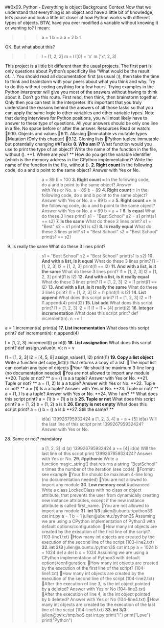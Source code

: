##0x09. Python - Everything is object
Background Context
Now that we understand that everything is an object and have a little bit of knowledge, let’s pause and look a little bit closer at how Python works with different types of objects.
BTW, have you ever modified a variable without knowing it or wanting to? I mean:
>>> a = 1
>>> b = a
>>> a = 2
>>> b
1
>>> 
OK. But what about this?
>>> l = [1, 2, 3]
>>> m = l
>>> l[0] = 'x'
>>> m
['x', 2, 3]
>>> 


This project is a little bit different than the usual projects. The first part is only questions about Python’s specificity like “What would be the result of…”. You should read all documentation first (as usual :)), then take the time to think and brainstorm with your peers about what you think and why. Try to do this without coding anything for a few hours.
Trying examples in the Python interpreter will give you most of the answers without having to think about it. Don’t go this route. First read, then think, then brainstorm together. Only then you can test in the interpreter.
It’s important that you truly understand the reasons behind the answers of all those tasks so that you can apply the same logic to other variables and other variable types.
Note that during interviews for Python positions, you will most likely have to answer to these type of questions.
All your answers should be only one line in a file. No space before or after the answer.
Resources
Read or watch:
9.10. Objects and values
9.11. Aliasing
Immutable vs mutable types
Mutation (Only this chapter)
9.12. Cloning lists
Python tuples: immutable but potentially changing
##Tasks
**0. Who am I?**
What function would you use to print the type of an object?
Write the name of the function in the file, without ().
**1. Where are you? **
How do you get the variable identifier (which is the memory address in the CPython implementation)?
Write the name of the function in the file, without ().
**2. Right count**
In the following code, do a and b point to the same object? Answer with Yes or No.
>>> a = 89
>>> b = 100
**3. Right count =**
In the following code, do a and b point to the same object? Answer with Yes or No.
>>> a = 89
>>> b = 89
**4. Right count =**
In the following code, do a and b point to the same object? Answer with Yes or No.
>>> a = 89
>>> b = a
**5. Right count =+**
In the following code, do a and b point to the same object? Answer with Yes or No.
>>> a = 89
>>> b = a + 1
**6. Is equal**
What do these 3 lines print?
>>> s1 = "Best School"
>>> s2 = s1
>>> print(s1 == s2)
**7. Is the same**
What do these 3 lines print?
>>> s1 = "Best"
>>> s2 = s1
>>> print(s1 is s2)
**8. Is really equal**
What do these 3 lines print?
>>> s1 = "Best School"
>>> s2 = "Best School"
>>> print(s1 == s2)
9. Is really the same
What do these 3 lines print?
>>> s1 = "Best School"
>>> s2 = "Best School"
>>> print(s1 is s2)
**10. And with a list, is it equal**
What do these 3 lines print?
>>> l1 = [1, 2, 3]
>>> l2 = [1, 2, 3] 
>>> print(l1 == l2)
**11. And with a list, is it the same**
What do these 3 lines print?
>>> l1 = [1, 2, 3]
>>> l2 = [1, 2, 3] 
>>> print(l1 is l2)
**12. And with a list, is it really equal**
What do these 3 lines print?
>>> l1 = [1, 2, 3]
>>> l2 = l1
>>> print(l1 == l2)
**13. And with a list, is it really the same**
What do these 3 lines print?
>>> l1 = [1, 2, 3]
>>> l2 = l1
>>> print(l1 is l2)
**14. List append**
What does this script print?
l1 = [1, 2, 3]
l2 = l1
l1.append(4)
print(l2)
**15. List add**
What does this script print?
l1 = [1, 2, 3]
l2 = l1
l1 = l1 + [4]
print(l2)
**16. Integer incrementation**
What does this script print?
def increment(n):
    n += 1

a = 1
increment(a)
print(a)
**17. List incrementation**
What does this script print?
def increment(n):
    n.append(4)

l = [1, 2, 3]
increment(l)
print(l)
**18. List assignation**
What does this script print?
def assign_value(n, v):
    n = v

l1 = [1, 2, 3]
l2 = [4, 5, 6]
assign_value(l1, l2)
print(l1)
**19. Copy a list object**
Write a function def copy_list(l): that returns a copy of a list.
The input list can contain any type of objects
Your file should be maximum 3-line long (no documentation needed)
You are not allowed to import any module
**20. Tuple or not? **
a = ()
Is a a tuple? Answer with Yes or No.
**21. Tuple or not? **
a = (1, 2)
Is a a tuple? Answer with Yes or No.
**22. Tuple or not? **
a = (1)
Is a a tuple? Answer with Yes or No.
**23. Tuple or not? **
a = (1, )
Is a a tuple? Answer with Yes or No.
**24. Who I am? **
What does this script print?
a = (1)
b = (1)
a is b
**25. Tuple or not**
What does this script print?
a = (1, 2)
b = (1, 2)
a is b
**26. Empty is not empty**
What does this script print?
a = ()
b = ()
a is b
**27. Still the same? **
>>> id(a)
139926795932424
>>> a
[1, 2, 3, 4]
>>> a = a + [5]
>>> id(a)
Will the last line of this script print 139926795932424? Answer with Yes or No.

28. Same or not?
mandatory
>>> a
[1, 2, 3]
>>> id (a)
139926795932424
>>> a += [4]
>>> id(a)
Will the last line of this script print 139926795932424? Answer with Yes or No.
**29. #pythonic**
Write a function magic_string() that returns a string “BestSchool” n times the number of the iteration (see code):
Format: see example
Your file should be maximum 4-line long (no documentation needed)
You are not allowed to import any module
**30. Low memory cost**
#advanced
Write a class LockedClass with no class or object attribute, that prevents the user from dynamically creating new instance attributes, except if the new instance attribute is called first_name.
You are not allowed to import any module
**31. int 1/3**
julien@ubuntu:/python3$ cat int.py 
a = 1
b = 1
julien@ubuntu:/python3$ 
Assuming we are using a CPython implementation of Python3 with default options/configuration:
How many int objects are created by the execution of the first line of the script? (103-line1.txt)
How many int objects are created by the execution of the second line of the script (103-line2.txt)
**32. int 2/3**
julien@ubuntu:/python3$ cat int.py 
a = 1024
b = 1024
del a
del b
c = 1024
Assuming we are using a CPython implementation of Python3 with default options/configuration:
How many int objects are created by the execution of the first line of the script? (104-line1.txt)
How many int objects are created by the execution of the second line of the script (104-line2.txt)
After the execution of line 3, is the int object pointed by a deleted? Answer with Yes or No (104-line3.txt)
After the execution of line 4, is the int object pointed by b deleted? Answer with Yes or No (104-line4.txt)
How many int objects are created by the execution of the last line of the script (104-line5.txt)
**33. int 3/3**
julien@twix:/tmp/so$ cat int.py 
print("I")
print("Love")
print("Python")


